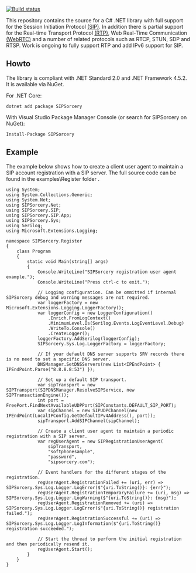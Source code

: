 [![Build status](https://ci.appveyor.com/api/projects/status/github/sipsorcery/sipsorcery?svg=true)](https://ci.appveyor.com/project/sipsorcery/sipsorcery) 

This repository contains the source for a C# .NET library with full support for the Session Initiation Protocol [(SIP)](https://tools.ietf.org/html/rfc3261). In addition 
there is partial support for the Real-time Transport Protocol [(RTP)](https://tools.ietf.org/html/rfc3550), Web Real-Time Communication [(WebRTC)](https://en.wikipedia.org/wiki/WebRTC) and a number of related protocols such as RTCP, STUN, SDP and RTSP. Work is ongoing to fully support RTP and add IPv6 support for SIP.

## Howto

The library is compliant with .NET Standard 2.0 and .NET Framework 4.5.2. It is available via NuGet.

For .NET Core:

````
dotnet add package SIPSorcery
````

With Visual Studio Package Manager Console (or search for SIPSorcery on NuGet):

````
Install-Package SIPSorcery
````

## Example

The example below shows how to create a client user agent to maintain a SIP account registration with a SIP server.
The full source code can be found in the examples\Register folder .

````
using System;
using System.Collections.Generic;
using System.Net;
using SIPSorcery.Net;
using SIPSorcery.SIP;
using SIPSorcery.SIP.App;
using SIPSorcery.Sys;
using Serilog;
using Microsoft.Extensions.Logging;

namespace SIPSorcery.Register
{
    class Program
    {
        static void Main(string[] args)
        {
            Console.WriteLine("SIPSorcery registration user agent example.");
            Console.WriteLine("Press ctrl-c to exit.");

            // Logging configuration. Can be ommitted if internal SIPSorcery debug and warning messages are not required.
            var loggerFactory = new Microsoft.Extensions.Logging.LoggerFactory();
            var loggerConfig = new LoggerConfiguration()
                .Enrich.FromLogContext()
                .MinimumLevel.Is(Serilog.Events.LogEventLevel.Debug)
                .WriteTo.Console()
                .CreateLogger();
            loggerFactory.AddSerilog(loggerConfig);
            SIPSorcery.Sys.Log.LoggerFactory = loggerFactory;

            // If your default DNS server supports SRV records there is no need to set a specific DNS server.
            DNSManager.SetDNSServers(new List<IPEndPoint> { IPEndPoint.Parse("8.8.8.8:53") });

            // Set up a default SIP transport.
            var sipTransport = new SIPTransport(SIPDNSManager.ResolveSIPService, new SIPTransactionEngine());
            int port = FreePort.FindNextAvailableUDPPort(SIPConstants.DEFAULT_SIP_PORT);
            var sipChannel = new SIPUDPChannel(new IPEndPoint(LocalIPConfig.GetDefaultIPv4Address(), port));
            sipTransport.AddSIPChannel(sipChannel);

            // Create a client user agent to maintain a periodic registration with a SIP server.
            var regUserAgent = new SIPRegistrationUserAgent(
                sipTransport,
                "softphonesample",
                "password",
                "sipsorcery.com");

            // Event handlers for the different stages of the registration.
            regUserAgent.RegistrationFailed += (uri, err) => SIPSorcery.Sys.Log.Logger.LogError($"{uri.ToString()}: {err}");
            regUserAgent.RegistrationTemporaryFailure += (uri, msg) => SIPSorcery.Sys.Log.Logger.LogWarning($"{uri.ToString()}: {msg}");
            regUserAgent.RegistrationRemoved += (uri) => SIPSorcery.Sys.Log.Logger.LogError($"{uri.ToString()} registration failed.");
            regUserAgent.RegistrationSuccessful += (uri) => SIPSorcery.Sys.Log.Logger.LogInformation($"{uri.ToString()} registration succeeded.");

            // Start the thread to perform the initial registration and then periodically resend it.
            regUserAgent.Start();
        }
    }
}
````
